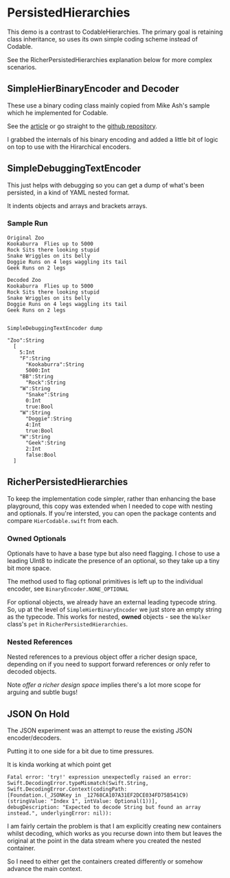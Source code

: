 # PersistedHierarchies
This demo is a contrast to CodableHierarchies. The primary goal is retaining class inheritance, so uses its own simple coding scheme instead of Codable.

See the RicherPersistedHierarchies explanation below for more complex scenarios.

## SimpleHierBinaryEncoder and Decoder

These use a binary coding class mainly copied from Mike Ash's sample which he implemented for Codable.

See the [article](https://www.mikeash.com/pyblog/friday-qa-2017-07-28-a-binary-coder-for-swift.html) or go straight to the [github repository](https://github.com/mikeash/BinaryCoder/tree/887cecd70c070d86f338065f59ed027c13952c83).

I grabbed the internals of his binary encoding and added a little bit of logic on top to use with the Hirarchical encoders.

## SimpleDebuggingTextEncoder
This just helps with debugging so you can get a dump of what's been persisted, in a kind of YAML nested format.

It indents objects and arrays and brackets arrays.

### Sample Run

```
Original Zoo
Kookaburra  Flies up to 5000
Rock Sits there looking stupid
Snake Wriggles on its belly
Doggie Runs on 4 legs waggling its tail
Geek Runs on 2 legs 

Decoded Zoo
Kookaburra  Flies up to 5000
Rock Sits there looking stupid
Snake Wriggles on its belly
Doggie Runs on 4 legs waggling its tail
Geek Runs on 2 legs 


SimpleDebuggingTextEncoder dump

"Zoo":String
  [
    5:Int
    "F":String
      "Kookaburra":String
      5000:Int
    "BB":String
      "Rock":String
    "W":String
      "Snake":String
      0:Int
      true:Bool
    "W":String
      "Doggie":String
      4:Int
      true:Bool
    "W":String
      "Geek":String
      2:Int
      false:Bool
  ]
```


## RicherPersistedHierarchies
To keep the implementation code simpler, rather than enhancing the base playground, this copy was extended when I needed to cope with nesting and optionals. If you're intersted, you can open the package contents and compare `HierCodable.swift` from each.

### Owned Optionals

Optionals have to have a base type but also need flagging. I chose to use a leading UInt8 to indicate the presence of an optional, so they take up a tiny bit more space. 

The method used to flag optional primitives is left up to the individual encoder, see `BinaryEncoder.NONE_OPTIONAL`

For optional objects, we already have an external leading typecode string. So, up at the level of `SimpleHierBinaryEncoder` we just store an empty string as the typecode. This works for nested, **owned** objects - see the `Walker` class's `pet` in `RicherPersistedHierarchies`.

### Nested References
Nested references to a previous object offer a richer design space, depending on if you need to support forward references or only refer to decoded objects.

Note _offer a richer design space_ implies there's a lot more scope for arguing and subtle bugs!

## JSON On Hold
The JSON experiment was an attempt to reuse the existing JSON encoder/decoders.

Putting it to one side for a bit due to time pressures.

It is kinda working  at which point get 

    Fatal error: 'try!' expression unexpectedly raised an error: 
    Swift.DecodingError.typeMismatch(Swift.String, Swift.DecodingError.Context(codingPath: 
    [Foundation.(_JSONKey in _12768CA107A31EF2DCE034FD75B541C9)(stringValue: "Index 1", intValue: Optional(1))], 
    debugDescription: "Expected to decode String but found an array instead.", underlyingError: nil)):
    
I am fairly certain the problem is that I am explicitly creating new containers whilst decoding, which works as you recurse down into them but leaves the original at the point in the data stream where you created the nested container.

So I need to either get the containers created differently or somehow advance the main context.

